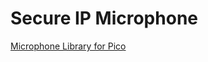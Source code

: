 # Secure IP Microphone

[Microphone Library for Pico](https://github.com/ArmDeveloperEcosystem/microphone-library-for-pico)


